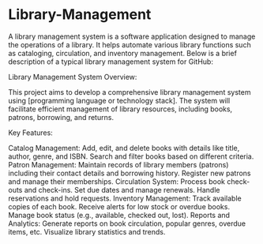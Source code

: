 # Library-Management

A library management system is a software application designed to manage the operations of a library. It helps automate various library functions such as cataloging, circulation, and inventory management. Below is a brief description of a typical library management system for GitHub:

Library Management System Overview:

This project aims to develop a comprehensive library management system using [programming language or technology stack]. The system will facilitate efficient management of library resources, including books, patrons, borrowing, and returns.

Key Features:

Catalog Management:
Add, edit, and delete books with details like title, author, genre, and ISBN.
Search and filter books based on different criteria.
Patron Management:
Maintain records of library members (patrons) including their contact details and borrowing history.
Register new patrons and manage their memberships.
Circulation System:
Process book check-outs and check-ins.
Set due dates and manage renewals.
Handle reservations and hold requests.
Inventory Management:
Track available copies of each book.
Receive alerts for low stock or overdue books.
Manage book status (e.g., available, checked out, lost).
Reports and Analytics:
Generate reports on book circulation, popular genres, overdue items, etc.
Visualize library statistics and trends.
